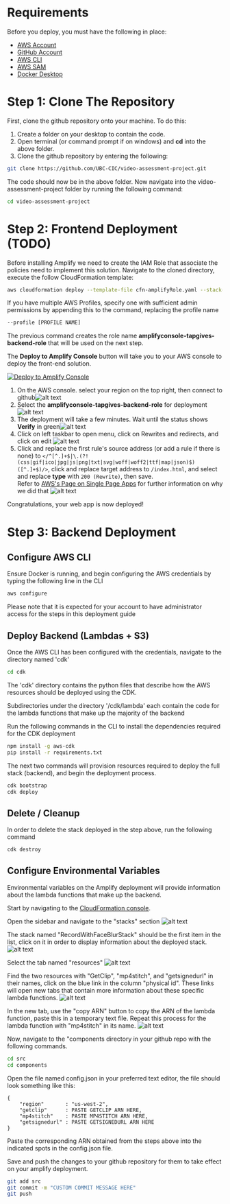# Requirements

Before you deploy, you must have the following in place:
*  [AWS Account](https://aws.amazon.com/account/) 
*  [GitHub Account](https://github.com/) 
*  [AWS CLI](https://aws.amazon.com/cli/) 
*  [AWS SAM](https://docs.aws.amazon.com/serverless-application-model/latest/developerguide/serverless-sam-cli-install.html)
*  [Docker Desktop](https://www.docker.com/products/docker-desktop/)  


# Step 1: Clone The Repository

First, clone the github repository onto your machine. To do this:
1. Create a folder on your desktop to contain the code.
2. Open terminal (or command prompt if on windows) and **cd** into the above folder.
3. Clone the github repository by entering the following:
```bash
git clone https://github.com/UBC-CIC/video-assessment-project.git
```

The code should now be in the above folder. Now navigate into the video-assessment-project folder by running the following command:
```bash
cd video-assessment-project
```


# Step 2: Frontend Deployment (TODO)

Before installing Amplify we need to create the IAM Role that associate the policies need to implement this solution. 
Navigate to the cloned directory, execute the follow CloudFormation template:

```bash
aws cloudformation deploy --template-file cfn-amplifyRole.yaml --stack-name amplifyconsole-tapgives-backend-role --capabilities CAPABILITY_NAMED_IAM
```

If you have multiple AWS Profiles, specify one with sufficient admin permissions by appending this to the command, replacing the profile name 

```bash
--profile [PROFILE NAME]
```
The previous command creates the role name **amplifyconsole-tapgives-backend-role** that will be used on the next step.

The **Deploy to Amplify Console** button will take you to your AWS console to deploy the front-end solution.

<a href="https://console.aws.amazon.com/amplify/home#/deploy?repo=https://github.com/UBC-CIC/TapGives">
    <img src="https://oneclick.amplifyapp.com/button.svg" alt="Deploy to Amplify Console">
</a>

1. On the AWS console. select your region on the top right, then connect to github![alt text](images/amplify-console-01.png)
2. Select the **amplifyconsole-tapgives-backend-role** for deployment![alt text](images/amplify-console-02.png)
3. The deployment will take a few minutes.  Wait until the status shows **Verify** in green![alt text](images/amplify-console-03.png)
4. Click on left taskbar to open menu, click on Rewrites and redirects, and click on edit ![alt text](images/amplify-console-04.png)
5. Click and replace the first rule's source address (or add a rule if there is none) to ```</^[^.]+$|\.(?!(css|gif|ico|jpg|js|png|txt|svg|woff|woff2|ttf|map|json)$)([^.]+$)/>```, click and replace target address to ```/index.html```, and select and replace **type** with ```200 (Rewrite)```, then save.  
Refer to [AWS's Page on Single Page Apps](https://docs.aws.amazon.com/amplify/latest/userguide/redirects.html#redirects-for-single-page-web-apps-spa) for further information on why we did that
![alt text](images/amplify-console-05.png)

Congratulations, your web app is now deployed!



# Step 3: Backend Deployment

## Configure AWS CLI
Ensure Docker is running, and begin configuring the AWS credentials by typing the following line in the CLI
```bash
aws configure
```
Please note that it is expected for your account to have administrator access for the steps in this deployment guide

## Deploy Backend (Lambdas + S3)
Once the AWS CLI has been configured with the credentials, navigate to the directory named 'cdk' 
```bash
cd cdk
```
The 'cdk' directory contains the python files that describe how the AWS resources should be deployed using the CDK. 

Subdirectories under the directory '/cdk/lambda' each contain the code for the lambda functions that make up the majority of the backend

Run the following commands in the CLI to install the dependencies required for the CDK deployment
```bash
npm install -g aws-cdk
pip install -r requirements.txt
```

The next two commands will provision resources required to deploy the full stack (backend), and begin the deployment process.
```bash
cdk bootstrap
cdk deploy
```
## Delete / Cleanup
In order to delete the stack deployed in the step above, run the following command
```bash
cdk destroy
```

## Configure Environmental Variables
Environmental variables on the Amplify deployment will provide information about the lambda functions that make up the backend. 

Start by navigating to the [CloudFormation console](https://us-west-2.console.aws.amazon.com/cloudformation/home?region=us-west-2#/).

Open the sidebar and navigate to the "stacks" section
![alt text](images/mainmenu.png)

The stack named "RecordWithFaceBlurStack" should be the first item in the list, click on it in order to display information about the deployed stack.
![alt text](images/stackmenu.png)

Select the tab named "resources"
![alt text](images/resources.png)

Find the two resources with "GetClip", "mp4stitch", and "getsignedurl" in their names, click on the blue link in the column "physical id". These links will open new tabs that contain more information about these specific lambda functions.
![alt text](images/lambdas.png)

In the new tab, use the "copy ARN" button to copy the ARN of the lambda function, paste this in a temporary text file. Repeat this process for the lambda function with "mp4stitch" in its name.
![alt text](images/copyarn.png)

Now, navigate to the "components directory in your github repo with the following commands.
```bash
cd src
cd components
```

Open the file named config.json in your preferred text editor, the file should look something like this:
```
{
    "region"       : "us-west-2",
    "getclip"      : PASTE GETCLIP ARN HERE,
    "mp4stitch"    : PASTE MP4STITCH ARN HERE,
    "getsignedurl" : PASTE GETSIGNEDURL ARN HERE
}
```

Paste the corresponding ARN obtained from the steps above into the indicated spots in the config.json file. 

Save and push the changes to your github repository for them to take effect on your amplify deployment.
```bash
git add src
git commit -m "CUSTOM COMMIT MESSAGE HERE"
git push
```
